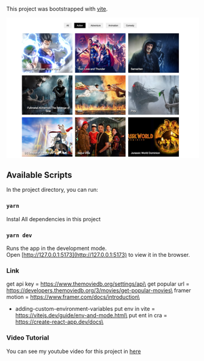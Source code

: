 This project was bootstrapped with [vite](https://vitejs.dev/guide/#scaffolding-your-first-vite-project).

![Project Preview](./filter.png)

## Available Scripts

In the project directory, you can run:

### `yarn`

Instal All dependencies in this project

### `yarn dev`

Runs the app in the development mode.<br />
Open [http://127.0.0.1:5173](http://127.0.0.1:5173) to view it in the browser.

### Link

get api key = https://www.themoviedb.org/settings/api\
get popular url = https://developers.themoviedb.org/3/movies/get-popular-movies\
framer motion = https://www.framer.com/docs/introduction\

- adding-custom-environment-variables
put env in vite = https://vitejs.dev/guide/env-and-mode.html\
put ent in cra = https://create-react-app.dev/docs\


### Video Tutorial

You can see my youtube video for this project in [here]()